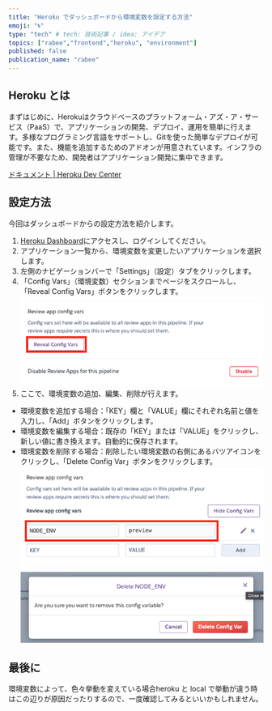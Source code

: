 ```yaml
---
title: "Heroku でダッシュボードから環境変数を設定する方法"
emoji: "🌀"
type: "tech" # tech: 技術記事 / idea: アイデア
topics: ["rabee","frontend","heroku", "environment"]
published: false
publication_name: "rabee"
---
```


## Heroku とは

まずはじめに、Herokuはクラウドベースのプラットフォーム・アズ・ア・サービス（PaaS）で、アプリケーションの開発、デプロイ、運用を簡単に行えます。多様なプログラミング言語をサポートし、Gitを使った簡単なデプロイが可能です。また、機能を追加するためのアドオンが用意されています。インフラの管理が不要なため、開発者はアプリケーション開発に集中できます。

[ドキュメント | Heroku Dev Center](https://devcenter.heroku.com/ja/categories/reference)

## 設定方法

今回はダッシュボードからの設定方法を紹介します。

1. [Heroku Dashboard](https://dashboard.heroku.com/apps)にアクセスし、ログインしてください。
2. アプリケーション一覧から、環境変数を変更したいアプリケーションを選択します。
3. 左側のナビゲーションバーで「Settings」（設定）タブをクリックします。
4. 「Config Vars」（環境変数）セクションまでページをスクロールし、「Reveal Config Vars」ボタンをクリックします。
  ![](/images/2023-04-27-17-54-15.png)
5. ここで、環境変数の追加、編集、削除が行えます。
  - 環境変数を追加する場合：「KEY」欄と「VALUE」欄にそれぞれ名前と値を入力し、「Add」ボタンをクリックします。
  - 環境変数を編集する場合：既存の「KEY」または「VALUE」をクリックし、新しい値に書き換えます。自動的に保存されます。
  - 環境変数を削除する場合：削除したい環境変数の右側にあるバツアイコンをクリックし、「Delete Config Var」ボタンをクリックします。
  ![](/images/2023-04-27-18-01-05.png)
  ![](/images/2023-04-27-18-03-15.png)


## 最後に
環境変数によって、色々挙動を変えている場合heroku と local で挙動が違う時はこの辺りが原因だったりするので、一度確認してみるといいかもしれません。